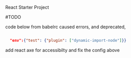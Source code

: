 React Starter Project


#TODO

code below from babelrc caused errors, and deprecated,

```json

  "env":{"test": {"plugin": ["dynamic-import-node"]}}


```

add react axe for accessibilty
and fix the config above
